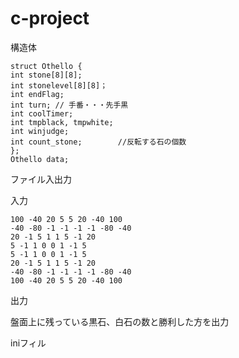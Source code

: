 # c-project
構造体

	struct Othello {
	int stone[8][8];
	int stonelevel[8][8]；
	int endFlag;
	int turn; // 手番・・・先手黒
	int coolTimer;
	int tmpblack, tmpwhite;
	int winjudge;
	int count_stone;		//反転する石の個数
	};
	Othello data;

ファイル入出力

入力

	100 -40 20 5 5 20 -40 100
	-40 -80 -1 -1 -1 -1 -80 -40
	20 -1 5 1 1 5 -1 20
	5 -1 1 0 0 1 -1 5
	5 -1 1 0 0 1 -1 5
	20 -1 5 1 1 5 -1 20
	-40 -80 -1 -1 -1 -1 -80 -40
	100 -40 20 5 5 20 -40 100
	
出力

盤面上に残っている黒石、白石の数と勝利した方を出力

iniフィル



	

	
